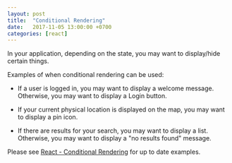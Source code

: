 ```yaml
---
layout: post
title:  "Conditional Rendering"
date:   2017-11-05 13:00:00 +0700
categories: [react]
---
```


In your application, depending on the state, you may want to display/hide certain things.

Examples of when conditional rendering can be used:

- If a user is logged in, you may want to display a welcome message. Otherwise, you may want to display a Login button.

- If your current physical location is displayed on the map, you may want to display a pin icon.

- If there are results for your search, you may want to display a list. Otherwise, you may want to display a "no results found" message.

Please see [React - Conditional Rendering](https://reactjs.org/docs/conditional-rendering.html) for up to date examples.
